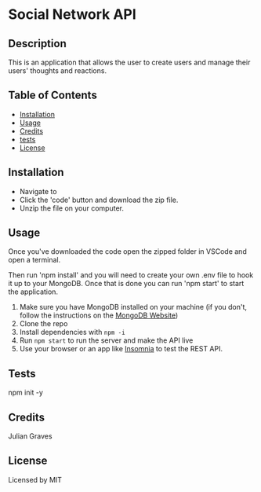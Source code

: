 
# Social Network API

## Description
        
This is an application that allows the user to create users and manage their users' thoughts and reactions.

## Table of Contents

* [Installation](#installation)
* [Usage](#usage)
* [Credits](#credits)
* [tests](#tests)
* [License](#license)

## Installation

* Navigate to 
* Click the 'code' button and download the zip file.
* Unzip the file on your computer.

## Usage

Once you've downloaded the code open the zipped folder in VSCode and open a terminal.

Then run 'npm install' and you will need to create your own .env file to hook it up to your MongoDB. Once that is done you can run 'npm start' to start the application.

1. Make sure you have MongoDB installed on your machine (if you don't, follow the instructions on the [MongoDB Website](https://docs.mongodb.com/manual/installation/))
2. Clone the repo
3. Install dependencies with `npm -i`
4. Run `npm start` to run the server and make the API live
5. Use your browser or an app like [Insomnia](https://insomnia.rest/) to test the REST 
API.

## Tests 
npm init -y 

## Credits
Julian Graves 




## License

Licensed by MIT 